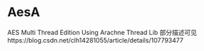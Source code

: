 # AesA
AES Multi Thread Edition Using Arachne Thread Lib
部分描述可见https://blog.csdn.net/clh14281055/article/details/107793477
